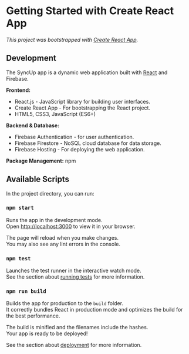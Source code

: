 # Getting Started with Create React App

*This project was bootstrapped with [Create React App](https://github.com/facebook/create-react-app).*

## Development
The SyncUp app is a dynamic web application built with [React](https://react.dev/) and Firebase.

**Frontend:**
* React.js - JavaScript library for building user interfaces.
* Create React App - For bootstrapping the React project.
* HTML5, CSS3, JavaScript (ES6+)

**Backend & Database:**
* Firebase Authentication - for user authentication.
* Firebase Firestore - NoSQL cloud database for data storage.
* Firebase Hosting - For deploying the web application.

**Package Management:**
npm

## Available Scripts

In the project directory, you can run:

### `npm start`

Runs the app in the development mode.\
Open [http://localhost:3000](http://localhost:3000) to view it in your browser.

The page will reload when you make changes.\
You may also see any lint errors in the console.

### `npm test`

Launches the test runner in the interactive watch mode.\
See the section about [running tests](https://facebook.github.io/create-react-app/docs/running-tests) for more information.

### `npm run build`

Builds the app for production to the `build` folder.\
It correctly bundles React in production mode and optimizes the build for the best performance.

The build is minified and the filenames include the hashes.\
Your app is ready to be deployed!

See the section about [deployment](https://facebook.github.io/create-react-app/docs/deployment) for more information.
